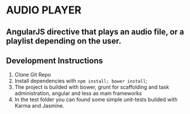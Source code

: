 AUDIO PLAYER
===

AngularJS directive that plays an audio file, or a playlist depending on the user.
------


Development Instructions
------
1. Clone Git Repo
2. Install dependencies with `npm install; bower install`;
3. The project is builded with bower, grunt for scaffolding and task administration, angular and less as main frameworks
4. In the test folder you can found some simple unit-tests builded with Karma and Jasmine.


